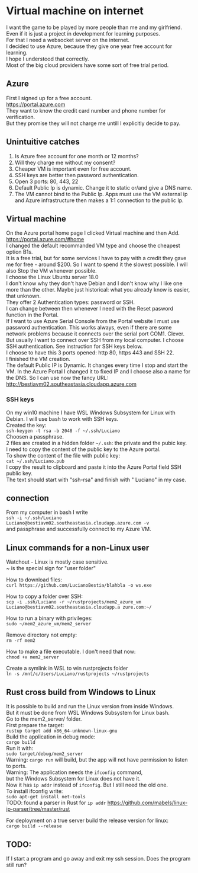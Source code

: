 # Virtual machine on internet

I want the game to be played by more people than me and my girlfriend.  
Even if it is just a project in development for learning purposes.  
For that I need a websocket server on the internet.  
I decided to use Azure, because they give one year free account for learning.  
I hope I understood that correctly.  
Most of the big cloud providers have some sort of free trial period.  

## Azure
First I signed up for a free account.  
https://portal.azure.com  
They want to know the credit card number and phone number for verification.  
But they promise they will not charge me untill I explicitly decide to pay.  

## Unintuitive catches
1. Is Azure free account for one month or 12 months?  
2. Will they charge me without my consent?  
3. Cheaper VM is important even for free account.  
4. SSH keys are better then password authentication.  
5. Open 3 ports: 80, 443, 22  
6. Default Public Ip is dynamic. Change it to static or/and give a DNS name.  
7. The VM cannot bind to the Public Ip. Apps must use the VM external ip and Azure infrastructure then makes a 1:1 connection to the public Ip.  

## Virtual machine
On the Azure portal home page I clicked Virtual machine and then Add.  
https://portal.azure.com/#home  
I changed the default recommanded VM type and choose the cheapest option B1s.  
It is a free trial, but for some services I have to pay with a credit they gave me for free - around $200. So I want to spend it the slowest possible. I will also Stop the VM whenever possible.  
I choose the Linux Ubuntu server 18.0  
I don't know why they don't have Debian and I don't know why I like one more than the other. Maybe just historical: what you already know is easier, that unknown.  
They offer 2 Authentication types: password or SSH.  
I can change between then whenever I need with the Reset pasword function in the Portal.  
If I want to use Azure Serial Console from the Portal website I must use password authentication. This works always, even if there are some network problems because it connects over the serial port COM1.  Clever.  
But usually I want to connect over SSH from my local computer. I choose SSH authentication. See instruction for SSH keys below.  
I choose to have this 3 ports opened: http 80, https 443 and SSH 22.  
I finished the VM creation.  
The default Public IP is Dynamic. It changes every time I stop and start the VM. In the Azure Portal I changed it to fixed IP and I choose also a name for the DNS. So I can use now the fancy URL:  
http://bestiavm02.southeastasia.cloudapp.azure.com  

### SSH keys
On my win10 machine I have WSL Windows Subsystem for Linux with Debian. I will use bash to work with SSH keys.  
Created the key:  
`ssh-keygen -t rsa -b 2048 -f ~/.ssh/Luciano`  
Choosen a passphrase.  
2 files are created in a hidden folder `~/.ssh`: the private and the pubic key.  
I need to copy the content of the public key to the Azure portal.  
To show the content of the file with public key:  
`cat ~/.ssh/Luciano.pub`  
I copy the result to clipboard and paste it into the Azure Portal field SSH public key.  
The text should start with "ssh-rsa" and finish with " Luciano" in my case.  

## connection
From my computer in bash I write  
`ssh -i ~/.ssh/Luciano Luciano@bestiavm02.southeastasia.cloudapp.azure.com -v`  
and passphrase and successfully connect to my Azure VM.  

## Linux commands for a non-Linux user
Watchout  - Linux is mostly case sensitive.  
~ is the special sign for "user folder"  
  
How to download files:  
`curl https://github.com/LucianoBestia/blahbla -o ws.exe`  
  
How to copy a folder over SSH:  
`scp -i .ssh/Luciano -r ~/rustprojects/mem2_azure_vm Luciano@bestiavm02.southeastasia.cloudapp.a
zure.com:~/`  
  
How to run a binary with privileges:  
`sudo ~/mem2_azure_vm/mem2_server`  
  
Remove directory not empty:  
`rm -rf mem2`  
  
How to make a file executable. I don't need that now:  
`chmod +x mem2_server`  
  
Create a symlink in WSL to win rustprojects folder  
`ln -s /mnt/c/Users/Luciano/rustprojects ~/rustprojects`  
  
## Rust cross build from Windows to Linux
It is possible to build and run the Linux version from inside Windows.  
But it must be done from WSL Windows Subsystem for Linux bash.  
Go to the mem2_server/ folder.  
First prepare the target:  
`rustup target add x86_64-unknown-linux-gnu`  
Build the application in debug mode:  
`cargo build`  
Run it with:  
`sudo target/debug/mem2_server`  
Warning: `cargo run` will build, but the app will not have permission to listen to ports.  
Warning: The application needs the `ifconfig` command,  
but the Windows Subsystem for Linux does not have it.  
Now it has `ip addr` instead of `ifconfig`. But I still need the old one.  
To install ifconfig write:  
`sudo apt-get install net-tools`  
TODO: found a parser in Rust for `ip addr` https://github.com/mabels/linux-ip-parser/tree/master/rust  
  
For deployment on a true server build the release version for linux:  
`cargo build --release `  

## TODO:
If I start a program and go away and exit my ssh session. Does the program still run?  

